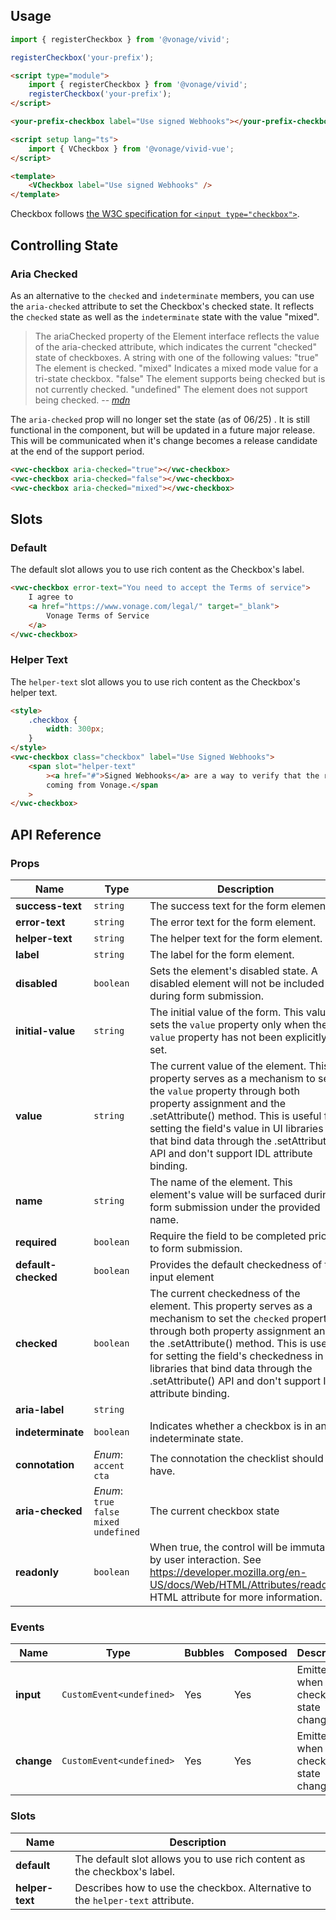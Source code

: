 ## Usage

<vwc-tabs gutters="none">
<vwc-tab label="Web component"></vwc-tab>
<vwc-tab-panel>

```js
import { registerCheckbox } from '@vonage/vivid';

registerCheckbox('your-prefix');
```

```html preview
<script type="module">
	import { registerCheckbox } from '@vonage/vivid';
	registerCheckbox('your-prefix');
</script>

<your-prefix-checkbox label="Use signed Webhooks"></your-prefix-checkbox>
```

</vwc-tab-panel>
<vwc-tab label="Vue"></vwc-tab>
<vwc-tab-panel>

```html
<script setup lang="ts">
	import { VCheckbox } from '@vonage/vivid-vue';
</script>

<template>
	<VCheckbox label="Use signed Webhooks" />
</template>
```

</vwc-tab-panel>
</vwc-tabs>

Checkbox follows [the W3C specification for `<input type="checkbox">`](https://developer.mozilla.org/en-US/docs/Web/HTML/Element/input/checkbox).

## Controlling State

### Aria Checked

As an alternative to the `checked` and `indeterminate` members, you can use the `aria-checked` attribute to set the Checkbox's checked state. It reflects the `checked` state as well as the `indeterminate` state with the value "mixed".

> The ariaChecked property of the Element interface reflects the value of the aria-checked attribute, which indicates the current "checked" state of checkboxes.
> A string with one of the following values:
> "true" The element is checked.
> "mixed" Indicates a mixed mode value for a tri-state checkbox.
> "false" The element supports being checked but is not currently checked.
> "undefined" The element does not support being checked.
> -- <cite>[mdn][2]</cite>

[2]: https://developer.mozilla.org/en-US/docs/Web/API/Element/ariaChecked#value

<vwc-note connotation="warning" headline="Deprecated behavior: aria-checked">
	<vwc-icon slot="icon" name="warning-line" label="Warning:"></vwc-icon>

The `aria-checked` prop will no longer set the state (as of 06/25) . It is still functional in the component, but will be updated in a future major release. This will be communicated when it's change becomes a release candidate at the end of the support period.

</vwc-note>

```html preview
<vwc-checkbox aria-checked="true"></vwc-checkbox>
<vwc-checkbox aria-checked="false"></vwc-checkbox>
<vwc-checkbox aria-checked="mixed"></vwc-checkbox>
```

## Slots

### Default

The default slot allows you to use rich content as the Checkbox's label.

```html preview
<vwc-checkbox error-text="You need to accept the Terms of service">
	I agree to
	<a href="https://www.vonage.com/legal/" target="_blank">
		Vonage Terms of Service
	</a>
</vwc-checkbox>
```

### Helper Text

The `helper-text` slot allows you to use rich content as the Checkbox's helper text.

```html preview
<style>
	.checkbox {
		width: 300px;
	}
</style>
<vwc-checkbox class="checkbox" label="Use Signed Webhooks">
	<span slot="helper-text"
		><a href="#">Signed Webhooks</a> are a way to verify that the request is
		coming from Vonage.</span
	>
</vwc-checkbox>
```

## API Reference

### Props

| Name                | Type                                                       | Description                                                                                                                                                                                                                                                                                                                           |
| ------------------- | ---------------------------------------------------------- | ------------------------------------------------------------------------------------------------------------------------------------------------------------------------------------------------------------------------------------------------------------------------------------------------------------------------------------- |
| **success-text**    | `string`                                                   | The success text for the form element.                                                                                                                                                                                                                                                                                                |
| **error-text**      | `string`                                                   | The error text for the form element.                                                                                                                                                                                                                                                                                                  |
| **helper-text**     | `string`                                                   | The helper text for the form element.                                                                                                                                                                                                                                                                                                 |
| **label**           | `string`                                                   | The label for the form element.                                                                                                                                                                                                                                                                                                       |
| **disabled**        | `boolean`                                                  | Sets the element's disabled state. A disabled element will not be included during form submission.                                                                                                                                                                                                                                    |
| **initial-value**   | `string`                                                   | The initial value of the form. This value sets the `value` property only when the `value` property has not been explicitly set.                                                                                                                                                                                                       |
| **value**           | `string`                                                   | The current value of the element. This property serves as a mechanism to set the `value` property through both property assignment and the .setAttribute() method. This is useful for setting the field's value in UI libraries that bind data through the .setAttribute() API and don't support IDL attribute binding.               |
| **name**            | `string`                                                   | The name of the element. This element's value will be surfaced during form submission under the provided name.                                                                                                                                                                                                                        |
| **required**        | `boolean`                                                  | Require the field to be completed prior to form submission.                                                                                                                                                                                                                                                                           |
| **default-checked** | `boolean`                                                  | Provides the default checkedness of the input element                                                                                                                                                                                                                                                                                 |
| **checked**         | `boolean`                                                  | The current checkedness of the element. This property serves as a mechanism to set the `checked` property through both property assignment and the .setAttribute() method. This is useful for setting the field's checkedness in UI libraries that bind data through the .setAttribute() API and don't support IDL attribute binding. |
| **aria-label**      | `string`                                                   |
| **indeterminate**   | `boolean`                                                  | Indicates whether a checkbox is in an indeterminate state.                                                                                                                                                                                                                                                                            |
| **connotation**     | _Enum_:<br/>`accent`<br/>`cta`                             | The connotation the checklist should have.                                                                                                                                                                                                                                                                                            |
| **aria-checked**    | _Enum_:<br/>`true`<br/>`false`<br/>`mixed`<br/>`undefined` | The current checkbox state                                                                                                                                                                                                                                                                                                            |
| **readonly**        | `boolean`                                                  | When true, the control will be immutable by user interaction. See https://developer.mozilla.org/en-US/docs/Web/HTML/Attributes/readonly HTML attribute for more information.                                                                                                                                                          |

### Events

| Name       | Type                     | Bubbles | Composed | Description                             |
| ---------- | ------------------------ | ------- | -------- | --------------------------------------- |
| **input**  | `CustomEvent<undefined>` | Yes     | Yes      | Emitted when the checked state changes. |
| **change** | `CustomEvent<undefined>` | Yes     | Yes      | Emitted when the checked state changes. |

### Slots

| Name            | Description                                                                    |
| --------------- | ------------------------------------------------------------------------------ |
| **default**     | The default slot allows you to use rich content as the checkbox's label.       |
| **helper-text** | Describes how to use the checkbox. Alternative to the `helper-text` attribute. |
